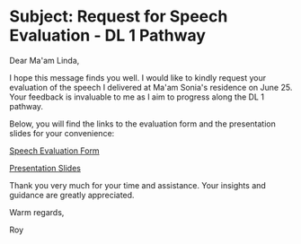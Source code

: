 



# Subject: Request for Speech Evaluation - DL 1 Pathway

Dear Ma'am Linda,

I hope this message finds you well. I would like to kindly request your evaluation of the speech I delivered at Ma'am Sonia's residence on June 25. Your feedback is invaluable to me as I aim to progress along the DL 1 pathway.

Below, you will find the links to the evaluation form and the presentation slides for your convenience:

[Speech Evaluation Form](Eval-First_Speech.pdf)

[Presentation Slides](presentation.pdf)

Thank you very much for your time and assistance. Your insights and guidance are greatly appreciated.

Warm regards,

Roy